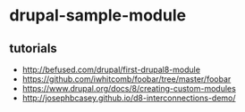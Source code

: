 # drupal-sample-module

## tutorials
 - http://befused.com/drupal/first-drupal8-module
 - https://github.com/iwhitcomb/foobar/tree/master/foobar
 - https://www.drupal.org/docs/8/creating-custom-modules
 - http://josephbcasey.github.io/d8-interconnections-demo/